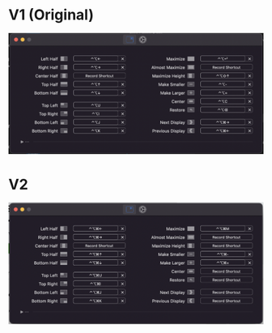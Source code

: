 # V1 (Original)
![rectangle-v1](../_/rectangle-v1.png)

# V2
![rectangle-v2](../_/rectangle-v2.png)


